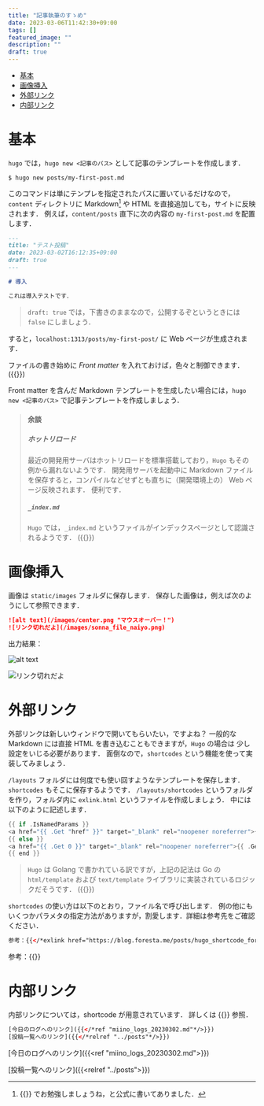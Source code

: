 ```yaml
---
title: "記事執筆のすゝめ"
date: 2023-03-06T11:42:30+09:00
tags: []
featured_image: ""
description: ""
draft: true
---
```


- [基本](#基本)
- [画像挿入](#画像挿入)
- [外部リンク](#外部リンク)
- [内部リンク](#内部リンク)

# 基本
`hugo` では，`hugo new <記事のパス>` として記事のテンプレートを作成します．

```shell
$ hugo new posts/my-first-post.md
```

このコマンドは単にテンプレを指定されたパスに置いているだけなので，
`content` ディレクトリに Markdown[^1] や HTML を直接追加しても，サイトに反映されます．
例えば，`content/posts` 直下に次の内容の `my-first-post.md` を配置します．

[^1]: {{<exlink href="https://gohugo.io/content-management/formats/#learn-markdown" text="Learn Markdown">}}
でお勉強しましょうね，と公式に書いてありました．

```markdown
---
title: "テスト投稿"
date: 2023-03-02T16:12:35+09:00
draft: true
---

# 導入

これは導入テストです．


```
> `draft: true` では，下書きのままなので，公開するぞというときには `false` にしましょう．


すると，`localhost:1313/posts/my-first-post/` に Web ページが生成されます．

ファイルの書き始めに *Front matter* を入れておけば，色々と制御できます．
({{<exlink href="https://gohugo.io/content-management/front-matter/" text="Front matter の公式ドキュメント">}})

Front matter を含んだ Markdown テンプレートを生成したい場合には，`hugo new <記事のパス>` で記事テンプレートを作成しましょう．

> #### 余談
> ##### ホットリロード
> 最近の開発用サーバはホットリロードを標準搭載しており，`Hugo` もその例から漏れないようです．
> 開発用サーバを起動中に Markdown ファイルを保存すると，コンパイルなどせずとも直ちに（開発環境上の） Web ページ反映されます．
> 便利です．
> ##### `_index.md`
> `Hugo` では，`_index.md` というファイルがインデックスページとして認識されるようです．
> ({{<exlink href="https://gohugo.io/content-management/organization/#index-pages-_indexmd" text="公式ドキュメント参照">}})


# 画像挿入
画像は `static/images` フォルダに保存します．
保存した画像は，例えば次のようにして参照できます．

```markdown
![alt text](/images/center.png "マウスオーバー！")
![リンク切れだよ](/images/sonna_file_naiyo.png)
```

出力結果：

![alt text](/images/center.png "マウスオーバー！")

![リンク切れだよ](/images/dummy.png)

# 外部リンク
外部リンクは新しいウィンドウで開いてもらいたい，ですよね？
一般的な Markdown には直接 HTML を書き込むこともできますが，`Hugo` の場合は
少し設定をいじる必要があります．
面倒なので，`shortcodes` という機能を使って実装してみましょう．

`/layouts` フォルダには何度でも使い回すようなテンプレートを保存します．
`shortcodes` もそこに保存するようです．
`/layouts/shortcodes` というフォルダを作り，フォルダ内に `exlink.html` というファイルを作成しましょう．
中には以下のように記述します．

```go
{{ if .IsNamedParams }}
<a href="{{ .Get "href" }}" target="_blank" rel="noopener noreferrer">{{ if .Get "text"}}{{ .Get "text" }}{{ else }}{{ .Get "href"}}{{ end }}</a>
{{ else }}
<a href="{{ .Get 0 }}" target="_blank" rel="noopener noreferrer">{{ .Get 0 }}</a>
{{ end }}
```

> `Hugo` は Golang で書かれている訳ですが，上記の記法は Go の
> `html/template` および `text/template` ライブラリに実装されているロジックだそうです．
> ({{<exlink href="https://gohugo.io/templates/introduction/#example-4-if--else" text="公式ドキュメント">}})

`shortcodes` の使い方は以下のとおり，ファイル名で呼び出します．
例の他にもいくつかパラメタの指定方法がありますが，割愛します．詳細は参考先をご確認ください．

```html
参考：{{</*exlink href="https://blog.foresta.me/posts/hugo_shortcode_for_external_link/" text="Hugoで外部リンクを開くためのshortcodeを作った話"*/>}}
```

参考：{{<exlink href="https://blog.foresta.me/posts/hugo_shortcode_for_external_link/" text="Hugoで外部リンクを開くためのshortcodeを作った話">}}

# 内部リンク
内部リンクについては，shortcode が用意されています．
詳しくは {{<exlink href="https://gohugo.io/content-management/cross-references/" text="公式">}} 参照．

```html
[今日のログへのリンク]({{</*ref "miino_logs_20230302.md"*/>}})
[投稿一覧へのリンク]({{</*relref "../posts"*/>}})
```

[今日のログへのリンク]({{<ref "miino_logs_20230302.md">}})

[投稿一覧へのリンク]({{<relref "../posts">}})